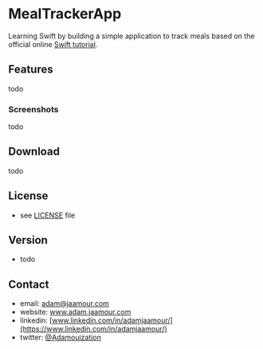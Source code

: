 MealTrackerApp
==============

Learning Swift by building a simple application to track meals based on the official online [Swift tutorial](https://developer.apple.com/library/archive/referencelibrary/GettingStarted/DevelopiOSAppsSwift/index.html#//apple_ref/doc/uid/TP40015214-CH2-SW1).

## Features

todo

### Screenshots

todo

## Download

todo

## License 
* see [LICENSE](https://github.com/Adamouization/MealTrackerApp/blob/master/LICENSE) file

## Version 

* todo

## Contact
* email: adam@jaamour.com
* website: www.adam.jaamour.com
* linkedin: [www.linkedin.com/in/adamjaamour/](https://www.linkedin.com/in/adamjaamour/)
* twitter: [@Adamouization](https://twitter.com/Adamouization)
